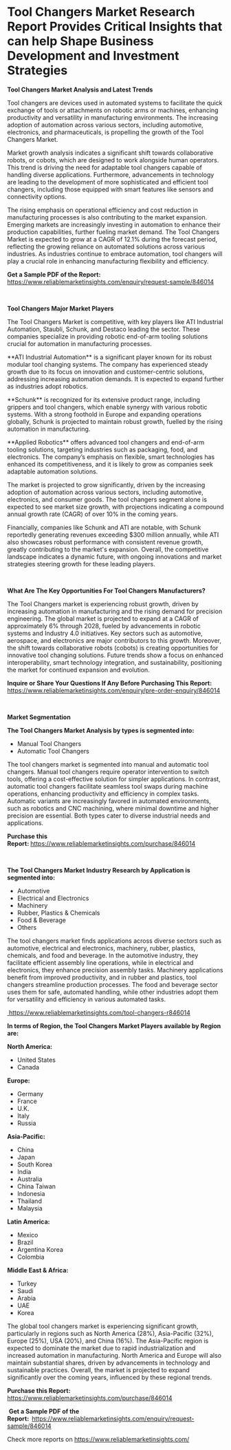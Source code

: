 <p><h1>Tool Changers Market Research Report Provides Critical Insights that can help Shape Business Development and Investment Strategies</h1></p><p><strong>Tool Changers Market Analysis and Latest Trends</strong></p>
<p><p>Tool changers are devices used in automated systems to facilitate the quick exchange of tools or attachments on robotic arms or machines, enhancing productivity and versatility in manufacturing environments. The increasing adoption of automation across various sectors, including automotive, electronics, and pharmaceuticals, is propelling the growth of the Tool Changers Market. </p><p>Market growth analysis indicates a significant shift towards collaborative robots, or cobots, which are designed to work alongside human operators. This trend is driving the need for adaptable tool changers capable of handling diverse applications. Furthermore, advancements in technology are leading to the development of more sophisticated and efficient tool changers, including those equipped with smart features like sensors and connectivity options.</p><p>The rising emphasis on operational efficiency and cost reduction in manufacturing processes is also contributing to the market expansion. Emerging markets are increasingly investing in automation to enhance their production capabilities, further fueling market demand. The Tool Changers Market is expected to grow at a CAGR of 12.1% during the forecast period, reflecting the growing reliance on automated solutions across various industries. As industries continue to embrace automation, tool changers will play a crucial role in enhancing manufacturing flexibility and efficiency.</p></p>
<p><strong>Get a Sample PDF of the Report:&nbsp;</strong> <a href="https://www.reliablemarketinsights.com/enquiry/request-sample/846014?utm_campaign=2345&utm_medium=2&utm_source=Github&utm_content=ia&utm_term=20022025&utm_id=tool-changers">https://www.reliablemarketinsights.com/enquiry/request-sample/846014</a></p>
<p>&nbsp;</p>
<p><strong>Tool Changers Major Market Players</strong></p>
<p><p>The Tool Changers Market is competitive, with key players like ATI Industrial Automation, Staubli, Schunk, and Destaco leading the sector. These companies specialize in providing robotic end-of-arm tooling solutions crucial for automation in manufacturing processes.</p><p>**ATI Industrial Automation** is a significant player known for its robust modular tool changing systems. The company has experienced steady growth due to its focus on innovation and customer-centric solutions, addressing increasing automation demands. It is expected to expand further as industries adopt robotics.</p><p>**Schunk** is recognized for its extensive product range, including grippers and tool changers, which enable synergy with various robotic systems. With a strong foothold in Europe and expanding operations globally, Schunk is projected to maintain robust growth, fuelled by the rising automation in manufacturing.</p><p>**Applied Robotics** offers advanced tool changers and end-of-arm tooling solutions, targeting industries such as packaging, food, and electronics. The company’s emphasis on flexible, smart technologies has enhanced its competitiveness, and it is likely to grow as companies seek adaptable automation solutions.</p><p>The market is projected to grow significantly, driven by the increasing adoption of automation across various sectors, including automotive, electronics, and consumer goods. The tool changers segment alone is expected to see market size growth, with projections indicating a compound annual growth rate (CAGR) of over 10% in the coming years.</p><p>Financially, companies like Schunk and ATI are notable, with Schunk reportedly generating revenues exceeding $300 million annually, while ATI also showcases robust performance with consistent revenue growth, greatly contributing to the market's expansion. Overall, the competitive landscape indicates a dynamic future, with ongoing innovations and market strategies steering growth for these leading players.</p></p>
<p>&nbsp;</p>
<p><strong>What Are The Key Opportunities For Tool Changers Manufacturers?</strong></p>
<p><p>The Tool Changers market is experiencing robust growth, driven by increasing automation in manufacturing and the rising demand for precision engineering. The global market is projected to expand at a CAGR of approximately 6% through 2028, fueled by advancements in robotic systems and Industry 4.0 initiatives. Key sectors such as automotive, aerospace, and electronics are major contributors to this growth. Moreover, the shift towards collaborative robots (cobots) is creating opportunities for innovative tool changing solutions. Future trends show a focus on enhanced interoperability, smart technology integration, and sustainability, positioning the market for continued expansion and evolution.</p></p>
<p><strong>Inquire or Share Your Questions If Any Before Purchasing This Report:</strong> <a href="https://www.reliablemarketinsights.com/enquiry/pre-order-enquiry/846014?utm_campaign=2345&utm_medium=2&utm_source=Github&utm_content=ia&utm_term=20022025&utm_id=tool-changers">https://www.reliablemarketinsights.com/enquiry/pre-order-enquiry/846014</a></p>
<p>&nbsp;</p>
<p><strong>Market Segmentation</strong></p>
<p><strong>The Tool Changers Market Analysis by types is segmented into:</strong></p>
<p><ul><li>Manual Tool Changers</li><li>Automatic Tool Changers</li></ul></p>
<p><p>The tool changers market is segmented into manual and automatic tool changers. Manual tool changers require operator intervention to switch tools, offering a cost-effective solution for simpler applications. In contrast, automatic tool changers facilitate seamless tool swaps during machine operations, enhancing productivity and efficiency in complex tasks. Automatic variants are increasingly favored in automated environments, such as robotics and CNC machining, where minimal downtime and higher precision are essential. Both types cater to diverse industrial needs and applications.</p></p>
<p><strong>Purchase this Report:&nbsp;</strong><a href="https://www.reliablemarketinsights.com/purchase/846014?utm_campaign=2345&utm_medium=2&utm_source=Github&utm_content=ia&utm_term=20022025&utm_id=tool-changers">https://www.reliablemarketinsights.com/purchase/846014</a></p>
<p>&nbsp;</p>
<p><strong>The Tool Changers Market Industry Research by Application is segmented into:</strong></p>
<p><ul><li>Automotive</li><li>Electrical and Electronics</li><li>Machinery</li><li>Rubber, Plastics & Chemicals</li><li>Food & Beverage</li><li>Others</li></ul></p>
<p><p>The tool changers market finds applications across diverse sectors such as automotive, electrical and electronics, machinery, rubber, plastics, chemicals, and food and beverage. In the automotive industry, they facilitate efficient assembly line operations, while in electrical and electronics, they enhance precision assembly tasks. Machinery applications benefit from improved productivity, and in rubber and plastics, tool changers streamline production processes. The food and beverage sector uses them for safe, automated handling, while other industries adopt them for versatility and efficiency in various automated tasks.</p></p>
<p><a href="https://www.reliablemarketinsights.com/tool-changers-r846014?utm_campaign=2345&utm_medium=2&utm_source=Github&utm_content=ia&utm_term=20022025&utm_id=tool-changers">&nbsp;https://www.reliablemarketinsights.com/tool-changers-r846014</a></p>
<p><strong>In terms of Region, the Tool Changers Market Players available by Region are:</strong></p>
<p>
    <p> <strong> North America: </strong>
        <ul>
            <li>United States</li>
            <li>Canada</li>
        </ul>
        </p> 
    <p> <strong> Europe: </strong>
        <ul>
            <li>Germany</li>
            <li>France</li>
            <li>U.K.</li>
            <li>Italy</li>
            <li>Russia</li>
        </ul>
        </p> 
    <p> <strong> Asia-Pacific: </strong>
        <ul>
            <li>China</li>
            <li>Japan</li>
            <li>South Korea</li>
            <li>India</li>
            <li>Australia</li>
            <li>China Taiwan</li>
            <li>Indonesia</li>
            <li>Thailand</li>
            <li>Malaysia</li>
        </ul>
        </p> 
    <p> <strong> Latin America: </strong>
        <ul>
            <li>Mexico</li>
            <li>Brazil</li>
            <li>Argentina Korea</li>
            <li>Colombia</li>
        </ul>
        </p> 
    <p> <strong> Middle East & Africa: </strong>
        <ul>
            <li>Turkey</li>
            <li>Saudi</li>
            <li>Arabia</li>
            <li>UAE</li>
            <li>Korea</li>
        </ul>
    </p>
    </p>
<p><p>The global tool changers market is experiencing significant growth, particularly in regions such as North America (28%), Asia-Pacific (32%), Europe (25%), USA (20%), and China (16%). The Asia-Pacific region is expected to dominate the market due to rapid industrialization and increased automation in manufacturing. North America and Europe will also maintain substantial shares, driven by advancements in technology and sustainable practices. Overall, the market is projected to expand significantly over the coming years, influenced by these regional trends.</p></p>
<p><strong>Purchase this Report: </strong><a href="https://www.reliablemarketinsights.com/purchase/846014?utm_campaign=2345&utm_medium=2&utm_source=Github&utm_content=ia&utm_term=20022025&utm_id=tool-changers">https://www.reliablemarketinsights.com/purchase/846014</a></p>
<p>&nbsp;<strong>Get a Sample PDF of the Report:&nbsp;&nbsp;</strong><a href="https://www.reliablemarketinsights.com/enquiry/request-sample/846014?utm_campaign=2345&utm_medium=2&utm_source=Github&utm_content=ia&utm_term=20022025&utm_id=tool-changers">https://www.reliablemarketinsights.com/enquiry/request-sample/846014</a></p>
<p><strong></strong></p>
<p>Check more reports on <a href="https://www.reliablemarketinsights.com/?utm_campaign=2345&utm_medium=2&utm_source=Github&utm_content=ia&utm_term=20022025&utm_id=tool-changers">https://www.reliablemarketinsights.com/</a></p>